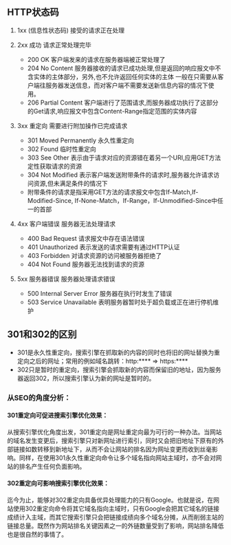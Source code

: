 ## HTTP状态码

1. 1xx (信息性状态码)  接受的请求正在处理
2. 2xx 成功           请求正常处理完毕
    - 200 OK 客户端发来的请求在服务器端被正常处理了
    - 204 No Content 服务器接收的请求已成功处理,但是返回的响应报文中不含实体的主体部分，另外,也不允许返回任何实体的主体
    一般在只需要从客户端往服务器发送信息，而对客户端不需要发送新信息内容的情况下使用。
    - 206 Partial Content 客户端进行了范围请求,而服务器成功执行了这部分的Get请求,响应报文中包含Content-Range指定范围的实体内容

3. 3xx 重定向         需要进行附加操作已完成请求
    - 301 Moved Permanently 永久性重定向
    - 302 Found 临时性重定向
    - 303 See Other 表示由于请求对应的资源错在着另一个URI,应用GET方法定性获取请求的资源
    - 304 Not Modified 表示客户端发送附带条件的请求时,服务器允许请求访问资源,但未满足条件的情况下
    - 附带条件的请求是指采用GET方法的请求报文中包含If-Match,If-Modified-Since, If-None-Match，If-Range，If-Unmodified-Since中任一的首部

4. 4xx 客户端错误      服务器无法处理请求
    - 400 Bad Request 请求报文中存在语法错误
    - 401 Unauthorized 表示发送的请求需要有通过HTTP认证
    - 403 Forbidden 对请求资源的访问被服务器拒绝了
    - 404 Not Found 服务器无法找到请求的资源

 5. 5xx 服务器错误      服务器处理请求错误
    - 500 Internal Server Error 服务器在执行时发生了错误
    - 503 Service Unavailable 表明服务器暂时处于超负载或正在进行停机维护

## 301和302的区别
- 301是永久性重定向，搜索引擎在抓取新的内容的同时也将旧的网址替换为重定向之后的网址；常用的例如域名跳转：http:**** => https:****
- 302只是暂时的重定向，搜索引擎会抓取新的内容而保留旧的地址，因为服务器返回302，所以搜索引擎认为新的网址是暂时的。

### 从SEO的角度分析：

#### 301重定向可促进搜索引擎优化效果：
从搜索引擎优化角度出发，301重定向是网址重定向最为可行的一种办法。当网站的域名发生变更后，搜索引擎只对新网址进行索引，同时又会把旧地址下原有的外部链接如数转移到新地址下，从而不会让网站的排名因为网址变更而收到丝毫影响。同样，在使用301永久性重定向命令让多个域名指向网站主域时，亦不会对网站的排名产生任何负面影响。

#### 302重定向可影响搜索引擎优化效果：

迄今为止，能够对302重定向具备优异处理能力的只有Google。也就是说，在网站使用302重定向命令将其它域名指向主域时，只有Google会把其它域名的链接成绩计入主域，而其它搜索引擎只会把链接成绩向多个域名分摊，从而削弱主站的链接总量。既然作为网站排名关键因素之一的外链数量受到了影响，网站排名降低也是很自然的事情了。


